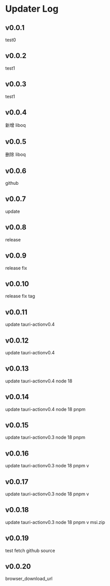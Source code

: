 # Updater Log

## v0.0.1

test0

## v0.0.2

test1

## v0.0.3

test1

## v0.0.4

新增 liboq

## v0.0.5

删除 liboq

## v0.0.6

github

## v0.0.7

update

## v0.0.8

release

## v0.0.9

release fix

## v0.0.10

release fix tag

## v0.0.11

update tauri-actionv0.4

## v0.0.12

update tauri-actionv0.4

## v0.0.13

update tauri-actionv0.4
node 18

## v0.0.14

update tauri-actionv0.4
node 18
pnpm

## v0.0.15

update tauri-actionv0.3
node 18
pnpm

## v0.0.16

update tauri-actionv0.3
node 18
pnpm
v

## v0.0.17

update tauri-actionv0.3
node 18
pnpm
v

## v0.0.18

update tauri-actionv0.3
node 18
pnpm
v
msi.zip

## v0.0.19

test fetch github source

## v0.0.20

browser_download_url
